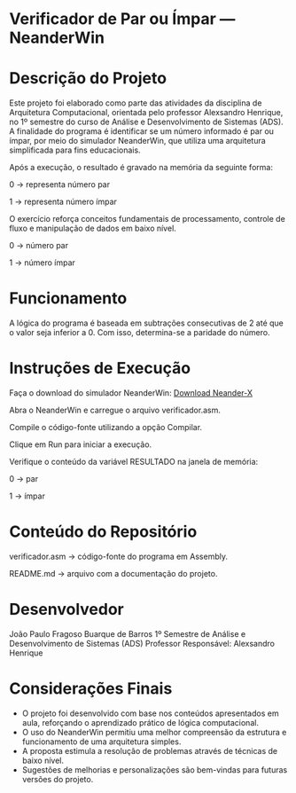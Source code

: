 # Verificador de Par ou Ímpar — NeanderWin

# Descrição do Projeto
Este projeto foi elaborado como parte das atividades da disciplina de Arquitetura Computacional, orientada pelo professor Alexsandro Henrique, no 1º semestre do curso de Análise e Desenvolvimento de Sistemas (ADS).
A finalidade do programa é identificar se um número informado é par ou ímpar, por meio do simulador NeanderWin, que utiliza uma arquitetura simplificada para fins educacionais.

Após a execução, o resultado é gravado na memória da seguinte forma:

0 → representa número par

1 → representa número ímpar

O exercício reforça conceitos fundamentais de processamento, controle de fluxo e manipulação de dados em baixo nível.

0 → número par

1 → número ímpar

# Funcionamento
A lógica do programa é baseada em subtrações consecutivas de 2 até que o valor seja inferior a 0. Com isso, determina-se a paridade do número.

# Instruções de Execução
Faça o download do simulador NeanderWin:
   [Download Neander-X](https://sourceforge.net/projects/neander-x/files/)

Abra o NeanderWin e carregue o arquivo verificador.asm.

Compile o código-fonte utilizando a opção Compilar.

Clique em Run para iniciar a execução.

Verifique o conteúdo da variável RESULTADO na janela de memória:

0 → par

1 → ímpar

# Conteúdo do Repositório
verificador.asm → código-fonte do programa em Assembly.

README.md → arquivo com a documentação do projeto.

# Desenvolvedor
João Paulo Fragoso Buarque de Barros 
1º Semestre de Análise e Desenvolvimento de Sistemas (ADS)
Professor Responsável: Alexsandro Henrique

# Considerações Finais
- O projeto foi desenvolvido com base nos conteúdos apresentados em aula, reforçando o aprendizado prático de lógica computacional.
- O uso do NeanderWin permitiu uma melhor compreensão da estrutura e funcionamento de uma arquitetura simples.
- A proposta estimula a resolução de problemas através de técnicas de baixo nível.
- Sugestões de melhorias e personalizações são bem-vindas para futuras versões do projeto.
